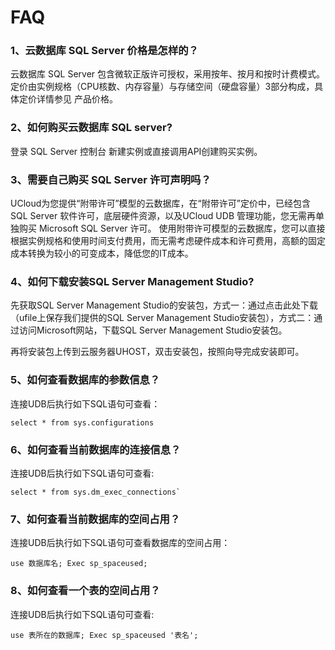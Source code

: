 # FAQ

### 1、云数据库 SQL Server 价格是怎样的？

云数据库 SQL Server 包含微软正版许可授权，采用按年、按月和按时计费模式。
定价由实例规格（CPU核数、内存容量）与存储空间（硬盘容量）3部分构成，具体定价详情参见 产品价格。

### 2、如何购买云数据库 SQL server?

登录 SQL Server 控制台 新建实例或直接调用API创建购买实例。

### 3、需要自己购买 SQL Server 许可声明吗？

UCloud为您提供“附带许可”模型的云数据库，在“附带许可”定价中，已经包含 SQL Server 软件许可，底层硬件资源，以及UCloud UDB 管理功能，您无需再单独购买 Microsoft SQL Server 许可。
使用附带许可模型的云数据库，您可以直接根据实例规格和使用时间支付费用，而无需考虑硬件成本和许可费用，高额的固定成本转换为较小的可变成本，降低您的IT成本。

### 4、如何下载安装SQL Server Management Studio?

先获取SQL Server Management Studio的安装包，方式一：通过点击此处下载（ufile上保存我们提供的SQL Server Management Studio安装包），方式二：通过访问Microsoft网站，下载SQL Server Management Studio安装包。

再将安装包上传到云服务器UHOST，双击安装包，按照向导完成安装即可。


### 5、如何查看数据库的参数信息？ 

连接UDB后执行如下SQL语句可查看：
```
select * from sys.configurations
```

### 6、如何查看当前数据库的连接信息？ 

连接UDB后执行如下SQL语句可查看:

```
select * from sys.dm_exec_connections`
```

### 7、如何查看当前数据库的空间占用？ 

连接UDB后执行如下SQL语句可查看数据库的空间占用：

```
use 数据库名; Exec sp_spaceused;
```

### 8、如何查看一个表的空间占用？ 

连接UDB后执行如下SQL语句可查看:

```
use 表所在的数据库; Exec sp_spaceused '表名';
```
